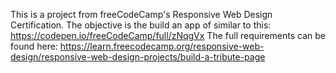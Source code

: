 This is a project from freeCodeCamp's Responsive Web Design Certification.  The objective is the build an app of similar to this:   https://codepen.io/freeCodeCamp/full/zNqgVx
The full requirements can be found here:  https://learn.freecodecamp.org/responsive-web-design/responsive-web-design-projects/build-a-tribute-page
